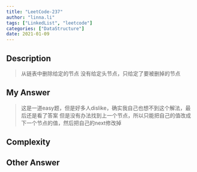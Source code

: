 ```yaml
---
title: "LeetCode-237"
author: "linna.li"
tags: ["LinkedList", "leetcode"]
categories: ["DataStructure"]
date: 2021-01-09
---
```


## Description

> 从链表中删除给定的节点
> 没有给定头节点，只给定了要被删掉的节点

## My Answer

> 这是一道easy题，但是好多人dislike，确实我自己也想不到这个解法，最后还是看了答案
> 但是没有办法找到上一个节点，所以只能把自己的值改成下一个节点的值，然后把自己的next修改掉

## Complexity

## Other Answer
